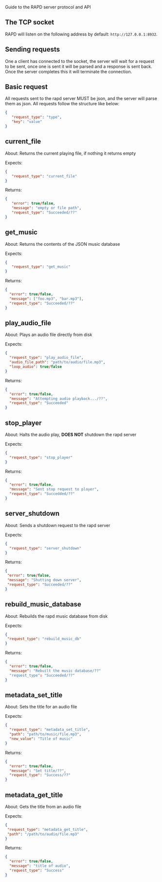 Guide to the RAPD server protocol and API

## The TCP socket
RAPD will listen on the following address by default: ```http://127.0.0.1:8932```.

## Sending requests
One a client has connected to the socket, the server will wait for a request to be sent, once one is sent it will be parsed and a response is sent back. Once the server completes this it will terminate the connection.

## Basic request
All requests sent to the rapd server MUST be json, and the server will parse them as json. All requests follow the structure like below:
```json
{
   "request_type": "type",
   "key": "value"
}
```

## current_file
About: Returns the current playing file, if nothing it returns empty

Expects:
```json
{
   "request_type": "current_file"
}
```

Returns:
```json
{
   "error": true/false,
   "message": "empty or file path",
   "request_type": "Succeeded/??"
}
```

## get_music
About: Returns the contents of the JSON music database

Expects: 
```json
{
   "request_type": "get_music"
}
```

Returns:
```json
{
  "error": true/false,
  "message": ["foo.mp3", "bar.mp3"],
  "request_type": "Succeeded/??"
}
```

## play_audio_file
About: Plays an audio file directly from disk

Expects:
```json
{
  "request_type": "play_audio_file",
  "audio_file_path": "path/to/audio/file.mp3",
  "loop_audio": true/false
}
```

Returns:
```json
{
  "error": true/false,
  "message": "Attempting audio playback.../??",
  "request_type": "Succeeded"
}
```

## stop_player
About: Halts the audio play, **DOES NOT** shutdown the rapd server

Expects:
```json
{
  "request_type": "stop_player"
}
```

Returns:
```json
{
  "error": true/false,
  "message": "Sent stop request to player",
  "request_type": "Succedded/??"
}
```

## server_shutdown
About: Sends a shutdown request to the rapd server

Expects:
```json
{
  "request_type": "server_shutdown"
}
```

Returns: 
```json
{
 "error": true/false,
 "message": "Shutting down server",
 "request_type": "Succeeded/??"
}
```

## rebuild_music_database
About: Rebuilds the rapd music database from disk

Expects:
```json
{
 "request_type": "rebuild_music_db"
}
```

Returns:
```json
{
  "error": true/false,
  "message": "Rebuilt the music database/??"
  "request_type": "Succeeded/??"
}
```

## metadata_set_title
About: Sets the title for an audio file

Expects: 
```json
{
  "request_type": "metadata_set_title",
  "path": "path/to/music/file.mp3",
  "new_value": "Title of music"
}
```

Returns: 
```json
{
  "error": true/false,
  "message": "Set title/??",
  "request_type": "Success/??"
}
```

## metadata_get_title
About: Gets the title from an audio file

Expects:
```json
{
 "request_type": "metadata_get_title",
 "path": "/path/to/audio/file.mp3"
}
```

Returns: 
```json
{
  "error": true/false,
  "message": "title of audio",
  "request_type": "Success"
}
```
